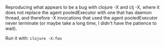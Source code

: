 Reproducing what appears to be a bug with clojure -X and clj -X, where it does not replace the agent pooledExecutor with one that has daemon thread, and therefore -X invocations that used the agent pooledExecutor never terminate (or maybe take a long time, I didn't have the patience to wait).

Run it with: `clojure -X:foo`
